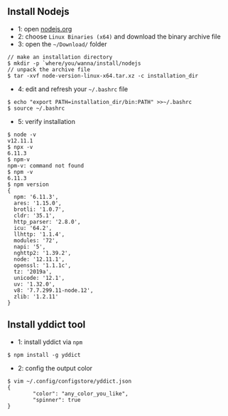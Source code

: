 ## Install Nodejs

- 1: open [nodejs.org](https://nodejs.org/en/download/current/)
- 2: choose `Linux Binaries (x64)` and download the binary archive file
- 3: open the `~/Download/` folder
```
// make an installation directory
$ mkdir -p `where/you/wanna/install/nodejs
// unpack the archive file
$ tar -xvf node-version-linux-x64.tar.xz -c installation_dir
```
- 4: edit and refresh your `~/.bashrc` file
```
$ echo "export PATH=installation_dir/bin:PATH" >>~/.bashrc
$ source ~/.bashrc
```
- 5: verify installation
```
$ node -v
v12.11.1
$ npx -v
6.11.3
$ npm-v
npm-v: command not found
$ npm -v
6.11.3
$ npm version
{
  npm: '6.11.3',
  ares: '1.15.0',
  brotli: '1.0.7',
  cldr: '35.1',
  http_parser: '2.8.0',
  icu: '64.2',
  llhttp: '1.1.4',
  modules: '72',
  napi: '5',
  nghttp2: '1.39.2',
  node: '12.11.1',
  openssl: '1.1.1c',
  tz: '2019a',
  unicode: '12.1',
  uv: '1.32.0',
  v8: '7.7.299.11-node.12',
  zlib: '1.2.11'
}
```

## Install yddict tool
- 1: install yddict via `npm`
```
$ npm install -g yddict
```
- 2: config the output color
```
$ vim ~/.config/configstore/yddict.json
{
        "color": "any_color_you_like",
        "spinner": true
}
```
